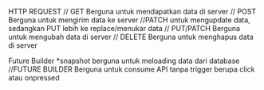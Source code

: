 HTTP REQUEST
// GET Berguna untuk mendapatkan data di server
// POST Berguna untuk mengirim data ke server //PATCH untuk mengupdate data, sedangkan PUT lebih ke replace/menukar data
// PUT/PATCH Berguna untuk mengubah data di server
// DELETE Berguna untuk menghapus data di server

Future Builder
*snapshot berguna untuk meloading data dari database
//FUTURE BUILDER Berguna untuk consume API tanpa trigger berupa click atau onpressed